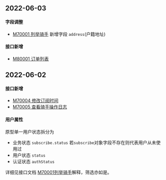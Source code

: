 ## 2022-06-03

#### 字段调整

- [M70001 列举骑手](/docs#tag/M/operation/RiderList) 新增字段 `address`(户籍地址)



#### 接口新增

- [M80001 订单列表](/docs#tag/M/operation/ManagerOrderList)



## 2022-06-02

#### 接口新增

- [M70004 修改订阅时间](/docs#tag/M/operation/ManagerSubscribeAlter)
- [M70005 查看骑手操作日志](/docs#tag/M/operation/ManagerRiderLog)



#### 用户属性

原型单一用户状态拆分为

- 业务状态 `subscribe.status`  若`subscribe`对象字段不存在则代表用户从未使用过
- 用户状态 `status` 
- 认证状态 `authStatus`

详细见接口文档 [M70001列举骑手](/docs#tag/M/operation/RiderList)解释，筛选亦如是。

